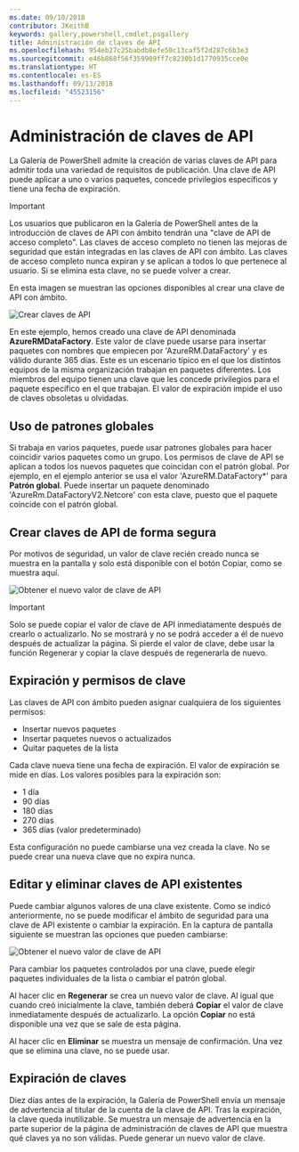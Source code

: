 ```yaml
---
ms.date: 09/10/2018
contributor: JKeithB
keywords: gallery,powershell,cmdlet,psgallery
title: Administración de claves de API
ms.openlocfilehash: 954eb27c25babdb8efe50c13caf5f2d287c6b3e3
ms.sourcegitcommit: e46b868f56f359909ff7c8230b1d1770935cce0e
ms.translationtype: HT
ms.contentlocale: es-ES
ms.lasthandoff: 09/13/2018
ms.locfileid: "45523156"
---
```

# <a name="managing-api-keys"></a>Administración de claves de API

La Galería de PowerShell admite la creación de varias claves de API para admitir toda una variedad de requisitos de publicación. Una clave de API puede aplicar a uno o varios paquetes, concede privilegios específicos y tiene una fecha de expiración.

> [!IMPORTANT]
> Los usuarios que publicaron en la Galería de PowerShell antes de la introducción de claves de API con ámbito tendrán una "clave de API de acceso completo". Las claves de acceso completo no tienen las mejoras de seguridad que están integradas en las claves de API con ámbito. Las claves de acceso completo nunca expiran y se aplican a todos lo que pertenece al usuario. Si se elimina esta clave, no se puede volver a crear.

En esta imagen se muestran las opciones disponibles al crear una clave de API con ámbito.

![Crear claves de API](../../Images/PSGallery_KeyScoped.png)

En este ejemplo, hemos creado una clave de API denominada **AzureRMDataFactory**. Este valor de clave puede usarse para insertar paquetes con nombres que empiecen por 'AzureRM.DataFactory' y es válido durante 365 días. Este es un escenario típico en el que los distintos equipos de la misma organización trabajan en paquetes diferentes. Los miembros del equipo tienen una clave que les concede privilegios para el paquete específico en el que trabajan.
El valor de expiración impide el uso de claves obsoletas u olvidadas.

## <a name="using-glob-patterns"></a>Uso de patrones globales

Si trabaja en varios paquetes, puede usar patrones globales para hacer coincidir varios paquetes como un grupo. Los permisos de clave de API se aplican a todos los nuevos paquetes que coincidan con el patrón global. Por ejemplo, en el ejemplo anterior se usa el valor 'AzureRM.DataFactory*' para **Patrón global**. Puede insertar un paquete denominado 'AzureRm.DataFactoryV2.Netcore' con esta clave, puesto que el paquete coincide con el patrón global.

## <a name="create-api-keys-securely"></a>Crear claves de API de forma segura

Por motivos de seguridad, un valor de clave recién creado nunca se muestra en la pantalla y solo está disponible con el botón Copiar, como se muestra aquí.

![Obtener el nuevo valor de clave de API](../../Images/PSGallery_CopyCreatedKey.png)

> [!IMPORTANT]
> Solo se puede copiar el valor de clave de API inmediatamente después de crearlo o actualizarlo. No se mostrará y no se podrá acceder a él de nuevo después de actualizar la página. Si pierde el valor de clave, debe usar la función Regenerar y copiar la clave después de regenerarla de nuevo.

## <a name="key-permissions-and-expiration"></a>Expiración y permisos de clave

Las claves de API con ámbito pueden asignar cualquiera de los siguientes permisos:

- Insertar nuevos paquetes
- Insertar paquetes nuevos o actualizados
- Quitar paquetes de la lista

Cada clave nueva tiene una fecha de expiración. El valor de expiración se mide en días. Los valores posibles para la expiración son:

- 1 día
- 90 días
- 180 días
- 270 días
- 365 días (valor predeterminado)

Esta configuración no puede cambiarse una vez creada la clave. No se puede crear una nueva clave que no expira nunca.

## <a name="editing-and-deleting-existing-api-keys"></a>Editar y eliminar claves de API existentes

Puede cambiar algunos valores de una clave existente. Como se indicó anteriormente, no se puede modificar el ámbito de seguridad para una clave de API existente o cambiar la expiración. En la captura de pantalla siguiente se muestran las opciones que pueden cambiarse:

![Obtener el nuevo valor de clave de API](../../Images/PSGallery_EditAPIKey.png)

Para cambiar los paquetes controlados por una clave, puede elegir paquetes individuales de la lista o cambiar el patrón global.

Al hacer clic en **Regenerar** se crea un nuevo valor de clave. Al igual que cuando creó inicialmente la clave, también deberá **Copiar** el valor de clave inmediatamente después de actualizarlo. La opción **Copiar** no está disponible una vez que se sale de esta página.

Al hacer clic en **Eliminar** se muestra un mensaje de confirmación. Una vez que se elimina una clave, no se puede usar.

## <a name="key-expiration"></a>Expiración de claves

Diez días antes de la expiración, la Galería de PowerShell envía un mensaje de advertencia al titular de la cuenta de la clave de API. Tras la expiración, la clave queda inutilizable. Se muestra un mensaje de advertencia en la parte superior de la página de administración de claves de API que muestra qué claves ya no son válidas. Puede generar un nuevo valor de clave.
